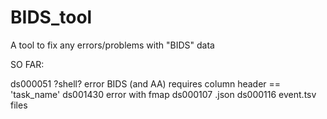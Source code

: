 # BIDS_tool
A tool to fix any errors/problems with "BIDS" data 

SO FAR:

ds000051 ?shell? error 
BIDS (and AA) requires column header == 'task_name' 
ds001430 error with fmap 
ds000107 .json
ds000116 event.tsv files 

